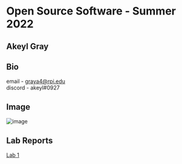# Open Source Software - Summer 2022
## Akeyl Gray

## Bio
email - graya4@rpi.edu  
discord - akeyl#0927  
## Image
![image](https://user-images.githubusercontent.com/97559953/170726352-55da1a46-0f49-4949-a0ba-719318e6923e.png)


## Lab Reports
[Lab 1](labs/lab-01/report.md)
